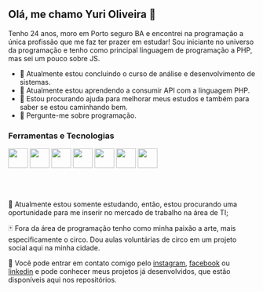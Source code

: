 ## Olá, me chamo Yuri Oliveira 👋

Tenho 24 anos, moro em Porto seguro BA e encontrei na programação a única profissão que me faz ter prazer em estudar! Sou iniciante no universo da programação e tenho como principal linguagem de programação a PHP, mas sei um pouco sobre JS.

- 🔭 Atualmente estou concluindo o curso de análise e desenvolvimento de sistemas.
- 🌱 Atualmente estou aprendendo a consumir API com a linguagem PHP.
- 🤔 Estou procurando ajuda para melhorar meus estudos e também para saber se estou caminhando bem.
- 💬 Pergunte-me sobre programação.

### Ferramentas e Tecnologias

<div>

  <img src="https://cdn.jsdelivr.net/gh/devicons/devicon/icons/html5/html5-original.svg" width="40" height="40"/>
  <img src="https://cdn.jsdelivr.net/gh/devicons/devicon/icons/css3/css3-original.svg" width="40" height="40"/>
  <img src="https://camo.githubusercontent.com/442c452cb73752bb1914ce03fce2017056d651a2099696b8594ddf5ccc74825e/68747470733a2f2f63646e2e6a7364656c6976722e6e65742f67682f64657669636f6e732f64657669636f6e2f69636f6e732f6a6176617363726970742f6a6176617363726970742d6f726967696e616c2e737667" width="40" height="40"/>
  <img src="https://cdn.jsdelivr.net/gh/devicons/devicon/icons/php/php-original.svg" width="40" height="40"/>
  <img src="https://cdn.jsdelivr.net/gh/devicons/devicon/icons/mysql/mysql-original.svg" width="40" height="40"/>
  <img src="https://cdn.jsdelivr.net/gh/devicons/devicon/icons/git/git-original.svg" width="40" height="40"/>
  <img src="https://cdn.jsdelivr.net/gh/devicons/devicon/icons/github/github-original.svg" width="40" height="40"/>

</div>

<br/><br/>

:orange_book: Atualmente estou somente estudando, então, estou procurando uma oportunidade para me inserir no mercado de trabalho na área de TI;

:black_joker: Fora da área de programação tenho como minha paixão a arte, mais especificamente o circo.
Dou aulas voluntárias de circo em um projeto social aqui na minha cidade.

:iphone: Você pode entrar em contato comigo pelo <a href="https://www.instagram.com/yuri.sa.ol/">instagram</a>, <a href="https://www.facebook.com/profile.php?id=100052262689312">facebook</a> ou <a href="https://www.linkedin.com/in/yuri-oliveira-0703801a2/" target="_blank">linkedin</a> e pode conhecer meus projetos já desenvolvidos, que estão disponíveis aqui nos repositórios.

